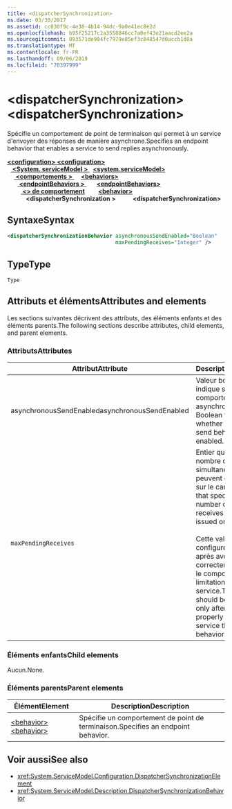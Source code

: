 ```yaml
---
title: <dispatcherSynchronization>
ms.date: 03/30/2017
ms.assetid: cc030f9c-4e38-4b14-94dc-9a0e41ec8e2d
ms.openlocfilehash: b95f25217c2a3558846cc7a0ef43e21aacd2ee2a
ms.sourcegitcommit: 093571de904fc7979e85ef3c048547d0accb1d8a
ms.translationtype: MT
ms.contentlocale: fr-FR
ms.lasthandoff: 09/06/2019
ms.locfileid: "70397999"
---
```

# <a name="dispatchersynchronization"></a><span data-ttu-id="9e075-101">\<dispatcherSynchronization></span><span class="sxs-lookup"><span data-stu-id="9e075-101">\<dispatcherSynchronization></span></span>
  
<span data-ttu-id="9e075-102">Spécifie un comportement de point de terminaison qui permet à un service d'envoyer des réponses de manière asynchrone.</span><span class="sxs-lookup"><span data-stu-id="9e075-102">Specifies an endpoint behavior that enables a service to send replies asynchronously.</span></span>  
  
<span data-ttu-id="9e075-103">[ **\<configuration>** ](../configuration-element.md)</span><span class="sxs-lookup"><span data-stu-id="9e075-103">[**\<configuration>**](../configuration-element.md)</span></span>\
<span data-ttu-id="9e075-104">&nbsp;&nbsp;[ **\<System. serviceModel >** ](system-servicemodel.md)</span><span class="sxs-lookup"><span data-stu-id="9e075-104">&nbsp;&nbsp;[**\<system.serviceModel>**](system-servicemodel.md)</span></span>\
<span data-ttu-id="9e075-105">&nbsp;&nbsp;&nbsp;&nbsp;[ **\<comportements >** ](behaviors.md)</span><span class="sxs-lookup"><span data-stu-id="9e075-105">&nbsp;&nbsp;&nbsp;&nbsp;[**\<behaviors>**](behaviors.md)</span></span>\
<span data-ttu-id="9e075-106">&nbsp;&nbsp;&nbsp;&nbsp;&nbsp;&nbsp;[ **\<endpointBehaviors >** ](endpointbehaviors.md)</span><span class="sxs-lookup"><span data-stu-id="9e075-106">&nbsp;&nbsp;&nbsp;&nbsp;&nbsp;&nbsp;[**\<endpointBehaviors>**](endpointbehaviors.md)</span></span>\
<span data-ttu-id="9e075-107">&nbsp;&nbsp;&nbsp;&nbsp;&nbsp;&nbsp;&nbsp;&nbsp;[ **\<> de comportement**](behavior-of-endpointbehaviors.md)</span><span class="sxs-lookup"><span data-stu-id="9e075-107">&nbsp;&nbsp;&nbsp;&nbsp;&nbsp;&nbsp;&nbsp;&nbsp;[**\<behavior>**](behavior-of-endpointbehaviors.md)</span></span>\
<span data-ttu-id="9e075-108">&nbsp;&nbsp;&nbsp;&nbsp;&nbsp;&nbsp;&nbsp;&nbsp;&nbsp;&nbsp; **\<dispatcherSynchronization >**</span><span class="sxs-lookup"><span data-stu-id="9e075-108">&nbsp;&nbsp;&nbsp;&nbsp;&nbsp;&nbsp;&nbsp;&nbsp;&nbsp;&nbsp;**\<dispatcherSynchronization>**</span></span>  
  
## <a name="syntax"></a><span data-ttu-id="9e075-109">Syntaxe</span><span class="sxs-lookup"><span data-stu-id="9e075-109">Syntax</span></span>  
  
```xml  
<dispatcherSynchronizationBehavior asynchronousSendEnabled="Boolean"
                                   maxPendingReceives="Integer" />
```  
  
## <a name="type"></a><span data-ttu-id="9e075-110">Type</span><span class="sxs-lookup"><span data-stu-id="9e075-110">Type</span></span>  
  
`Type`  
  
## <a name="attributes-and-elements"></a><span data-ttu-id="9e075-111">Attributs et éléments</span><span class="sxs-lookup"><span data-stu-id="9e075-111">Attributes and elements</span></span>  
  
<span data-ttu-id="9e075-112">Les sections suivantes décrivent des attributs, des éléments enfants et des éléments parents.</span><span class="sxs-lookup"><span data-stu-id="9e075-112">The following sections describe attributes, child elements, and parent elements.</span></span>  
  
### <a name="attributes"></a><span data-ttu-id="9e075-113">Attributs</span><span class="sxs-lookup"><span data-stu-id="9e075-113">Attributes</span></span>

| <span data-ttu-id="9e075-114">Attribut</span><span class="sxs-lookup"><span data-stu-id="9e075-114">Attribute</span></span>               | <span data-ttu-id="9e075-115">Description</span><span class="sxs-lookup"><span data-stu-id="9e075-115">Description</span></span>       |
| ----------------------- | ----------------- |
| <span data-ttu-id="9e075-116">asynchronousSendEnabled</span><span class="sxs-lookup"><span data-stu-id="9e075-116">asynchronousSendEnabled</span></span> | <span data-ttu-id="9e075-117">Valeur booléenne qui indique si un comportement d'envoi asynchrone est activé.</span><span class="sxs-lookup"><span data-stu-id="9e075-117">A Boolean that specifies whether asynchronous send behavior is enabled.</span></span> |
| `maxPendingReceives`    | <span data-ttu-id="9e075-118">Entier qui spécifie le nombre de réceptions simultanées qui peuvent être émises sur le canal.</span><span class="sxs-lookup"><span data-stu-id="9e075-118">An integer that specifies the number of concurrent receives that can be issued on the channel.</span></span><br /><br /> <span data-ttu-id="9e075-119">Cette valeur doit être configurée uniquement après avoir correctement configuré le comportement de limitation de service.</span><span class="sxs-lookup"><span data-stu-id="9e075-119">This value should be configured only after you have properly configured service throttling behavior.</span></span> |

### <a name="child-elements"></a><span data-ttu-id="9e075-120">Éléments enfants</span><span class="sxs-lookup"><span data-stu-id="9e075-120">Child elements</span></span>

<span data-ttu-id="9e075-121">Aucun.</span><span class="sxs-lookup"><span data-stu-id="9e075-121">None.</span></span>

### <a name="parent-elements"></a><span data-ttu-id="9e075-122">Éléments parents</span><span class="sxs-lookup"><span data-stu-id="9e075-122">Parent elements</span></span>

| <span data-ttu-id="9e075-123">Élément</span><span class="sxs-lookup"><span data-stu-id="9e075-123">Element</span></span> | <span data-ttu-id="9e075-124">Description</span><span class="sxs-lookup"><span data-stu-id="9e075-124">Description</span></span> |  
| ------- | ----------- |  
| [<span data-ttu-id="9e075-125">\<behavior></span><span class="sxs-lookup"><span data-stu-id="9e075-125">\<behavior></span></span>](behavior-of-endpointbehaviors.md)|<span data-ttu-id="9e075-126">Spécifie un comportement de point de terminaison.</span><span class="sxs-lookup"><span data-stu-id="9e075-126">Specifies an endpoint behavior.</span></span> |

## <a name="see-also"></a><span data-ttu-id="9e075-127">Voir aussi</span><span class="sxs-lookup"><span data-stu-id="9e075-127">See also</span></span>

- <xref:System.ServiceModel.Configuration.DispatcherSynchronizationElement>
- <xref:System.ServiceModel.Description.DispatcherSynchronizationBehavior>
